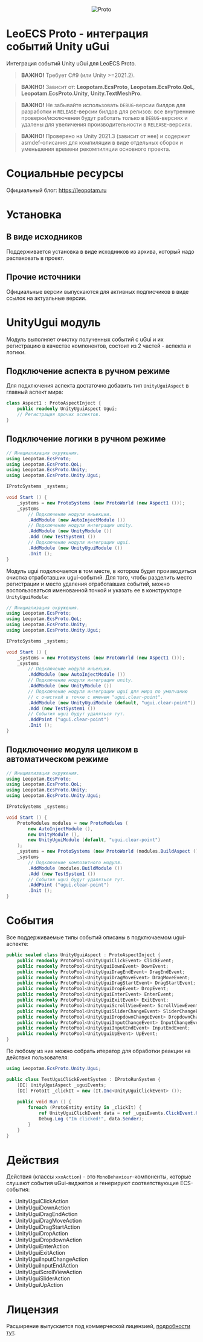 <p align="center">
    <img src="./logo.png" alt="Proto">
</p>

# LeoECS Proto - интеграция событий Unity uGui
Интеграция событий Unity uGui для LeoECS Proto.

> **ВАЖНО!** Требует C#9 (или Unity >=2021.2).

> **ВАЖНО!** Зависит от: **Leopotam.EcsProto**, **Leopotam.EcsProto.QoL**, **Leopotam.EcsProto.Unity**, **Unity.TextMeshPro**.

> **ВАЖНО!** Не забывайте использовать `DEBUG`-версии билдов для разработки и `RELEASE`-версии билдов для релизов: все внутренние проверки/исключения будут работать только в `DEBUG`-версиях и удалены для увеличения производительности в `RELEASE`-версиях.

> **ВАЖНО!** Проверено на Unity 2021.3 (зависит от нее) и содержит asmdef-описания для компиляции в виде отдельных сборок и уменьшения времени рекомпиляции основного проекта.


# Социальные ресурсы
Официальный блог: https://leopotam.ru


# Установка


## В виде исходников
Поддерживается установка в виде исходников из архива, который надо распаковать в проект.


## Прочие источники
Официальные версии выпускаются для активных подписчиков в виде ссылок на актуальные версии.


# UnityUgui модуль
Модуль выполняет очистку полученных событий с uGui и их регистрацию в качестве компонентов,
состоит из 2 частей - аспекта и логики.


## Подключение аспекта в ручном режиме
Для подключения аспекта достаточно добавить тип `UnityUguiAspect` в главный аспект мира:
```c#
class Aspect1 : ProtoAspectInject {
    public readonly UnityUguiAspect Ugui;
    // Регистрация прочих аспектов.
}
```


## Подключение логики в ручном режиме
```c#
// Инициализация окружения.
using Leopotam.EcsProto;
using Leopotam.EcsProto.QoL;
using Leopotam.EcsProto.Unity;
using Leopotam.EcsProto.Unity.Ugui;

IProtoSystems _systems;

void Start () {        
    _systems = new ProtoSystems (new ProtoWorld (new Aspect1 ()));
    _systems
        // Подключение модуля инъекции.
        .AddModule (new AutoInjectModule ())
        // Подключение модуля интеграции unity.
        .AddModule (new UnityModule ())
        .Add (new TestSystem1 ())
        // Подключение модуля интеграции ugui.
        .AddModule (new UnityUguiModule ())
        .Init ();
}
```

Модуль ugui подключается в том месте, в котором будет производиться очистка отработавших ugui-событий.
Для того, чтобы разделить место регистрации и место удаления отработавших событий, можно воспользоваться
именованной точкой и указать ее в конструкторе `UnityUguiModule`:
```c#
// Инициализация окружения.
using Leopotam.EcsProto;
using Leopotam.EcsProto.QoL;
using Leopotam.EcsProto.Unity;
using Leopotam.EcsProto.Unity.Ugui;

IProtoSystems _systems;

void Start () {        
    _systems = new ProtoSystems (new ProtoWorld (new Aspect1 ()));
    _systems
        // Подключение модуля инъекции.
        .AddModule (new AutoInjectModule ())
        // Подключение модуля интеграции unity.
        .AddModule (new UnityModule ())
        // Подключение модуля интеграции ugui для мира по умолчанию
        // с очисткой в точке с именем "ugui.clear-point".
        .AddModule (new UnityUguiModule (default, "ugui.clear-point"))
        .Add (new TestSystem1 ())
        // События ugui будут удаляться тут.
        .AddPoint ("ugui.clear-point")
        .Init ();
}
```

## Подключение модуля целиком в автоматическом режиме
```c#
// Инициализация окружения.
using Leopotam.EcsProto;
using Leopotam.EcsProto.QoL;
using Leopotam.EcsProto.Unity;
using Leopotam.EcsProto.Unity.Ugui;

IProtoSystems _systems;

void Start () {
    ProtoModules modules = new ProtoModules (
        new AutoInjectModule (),
        new UnityModule (),
        new UnityUguiModule (default, "ugui.clear-point")
    );
    _systems = new ProtoSystems (new ProtoWorld (modules.BuildAspect ()));
    _systems
        // Подключение композитного модуля.
        .AddModule (modules.BuildModule ())
        .Add (new TestSystem1 ())
        // События ugui будут удаляться тут.
        .AddPoint ("ugui.clear-point")
        .Init ();
}
```


# События
Все поддерживаемые типы событий описаны в подключаемом ugui-аспекте:
```c#
public sealed class UnityUguiAspect : ProtoAspectInject {
    public readonly ProtoPool<UnityUguiClickEvent> ClickEvent;
    public readonly ProtoPool<UnityUguiDownEvent> DownEvent;
    public readonly ProtoPool<UnityUguiDragEndEvent> DragEndEvent;
    public readonly ProtoPool<UnityUguiDragMoveEvent> DragMoveEvent;
    public readonly ProtoPool<UnityUguiDragStartEvent> DragStartEvent;
    public readonly ProtoPool<UnityUguiDropEvent> DropEvent;
    public readonly ProtoPool<UnityUguiEnterEvent> EnterEvent;
    public readonly ProtoPool<UnityUguiExitEvent> ExitEvent;
    public readonly ProtoPool<UnityUguiScrollViewEvent> ScrollViewEvent;
    public readonly ProtoPool<UnityUguiSliderChangeEvent> SliderChangeEvent;
    public readonly ProtoPool<UnityUguiDropdownChangeEvent> DropdownChangeEvent;
    public readonly ProtoPool<UnityUguiInputChangeEvent> InputChangeEvent;
    public readonly ProtoPool<UnityUguiInputEndEvent> InputEndEvent;
    public readonly ProtoPool<UnityUguiUpEvent> UpEvent;
}
```
По любому из них можно собрать итератор для обработки реакции на действия пользователя:
```c#
using Leopotam.EcsProto.Unity.Ugui;

public class TestUguiClickEventSystem : IProtoRunSystem {
    [DI] UnityUguiAspect _uguiEvents;
    [DI] ProtoIt _clickIt = new (It.Inc<UnityUguiClickEvent> ());
    
    public void Run () {
        foreach (ProtoEntity entity in _clickIt) {
            ref UnityUguiClickEvent data = ref _uguiEvents.ClickEvent.Get (entity);
            Debug.Log ("Im clicked!", data.Sender);
        }
    }
}
```


# Действия
Действия (классы `xxxAction`) - это `MonoBehaviour`-компоненты, которые слушают события uGui-виджетов и генерируют соответствующие ECS-события:
* UnityUguiClickAction
* UnityUguiDownAction
* UnityUguiDragEndAction
* UnityUguiDragMoveAction
* UnityUguiDragStartAction
* UnityUguiDropAction
* UnityUguiDropdownAction
* UnityUguiEnterAction
* UnityUguiExitAction
* UnityUguiInputChangeAction
* UnityUguiInputEndAction
* UnityUguiScrollViewAction
* UnityUguiSliderAction
* UnityUguiUpAction


# Лицензия
Расширение выпускается под коммерческой лицензией, [подробности тут](./LICENSE.md).

